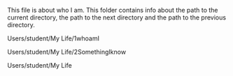  This file is about who I am. 
This folder contains info about the path to the current directory, the 
path to the next directory and the path to the previous directory. 

Users/student/My Life/1whoamI

Users/student/My Life/2SomethingIknow 

Users/student/My Life   
 

